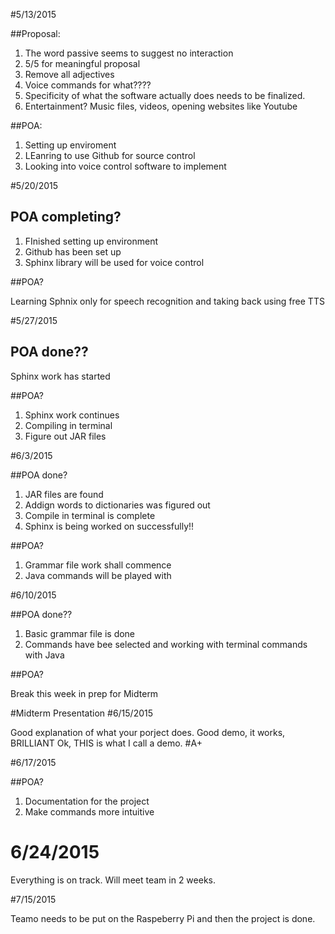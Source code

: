 #5/13/2015

##Proposal:
 1. The  word passive seems to suggest no interaction
 2. 5/5 for meaningful proposal
 3. Remove all adjectives
 4. Voice commands for what????
 5. Specificity of what the software actually does needs to be finalized.
 6. Entertainment? Music files, videos, opening websites like Youtube
 
 ##POA:
 
 1. Setting up enviroment
 2. LEanring to use Github for source control
 3. Looking into voice control software to implement
 
 #5/20/2015
 ## POA completing?
 
 1. FInished setting up environment
 2. Github has been set up
 3. Sphinx library will be used for voice control
 
 ##POA?
 
  Learning Sphnix only for speech recognition and taking back using free TTS
  
  #5/27/2015
  
  ## POA done??
   Sphinx work has started
   
  ##POA?
   
   1. Sphinx work continues
   2. Compiling in terminal
   3. Figure out JAR files
   
  #6/3/2015
  
  ##POA done?
  
  1. JAR files are found
  2. Addign words to dictionaries was figured out
  3. Compile in terminal is complete
  4. Sphinx is being worked on successfully!!
  
  ##POA?
  
  1. Grammar file work shall commence
  2. Java commands will be played with
  
  #6/10/2015
  
  ##POA done??
  
  1. Basic grammar file is done
  2. Commands have bee selected and working with terminal commands with Java
  
  ##POA?
  
  Break this week in prep for Midterm
  
  #Midterm Presentation
  #6/15/2015
  
  Good explanation of what your porject does.
  Good demo, it works, BRILLIANT
  Ok, THIS is what I call a demo.
  #A+
  
  #6/17/2015
  
  ##POA?
  
  1. Documentation for the project
  2. Make commands more intuitive
  
 # 6/24/2015
 Everything is on track. Will meet team in 2 weeks.
 
 #7/15/2015
 
 Teamo needs to be put on the Raspeberry Pi and then the project is done.
 
 

 